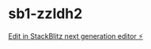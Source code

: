 # sb1-zzldh2

[Edit in StackBlitz next generation editor ⚡️](https://stackblitz.com/~/github.com/Alihasaan/sb1-zzldh2)